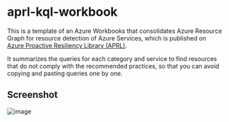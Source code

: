 # aprl-kql-workbook

This is a template of an Azure Workbooks that consolidates Azure Resource Graph for resource detection of Azure Services, which is published on [Azure Proactive Resiliency Library (APRL)](https://azure.github.io/Azure-Proactive-Resiliency-Library/services/). 

It summarizes the queries for each category and service to find resources that do not comply with the recommended practices, so that you can avoid copying and pasting queries one by one.

## Screenshot
![image](https://github.com/kzk839/aprl-kql-workbook/assets/3822284/055cce3e-8327-4e3b-b8c1-b6a83c6b1349)
